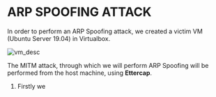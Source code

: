 # ARP SPOOFING ATTACK

In order to perform an ARP Spoofing attack, we created a victim VM (Ubuntu Server 19.04) in Virtualbox.

![vm_desc](https://user-images.githubusercontent.com/28576118/71472063-4d369d00-27da-11ea-9632-bfcdc2911ed8.png)

The MITM attack, through which we will perform ARP Spoofing will be performed from the host machine, using <b>Ettercap</b>.

1. Firstly we 
